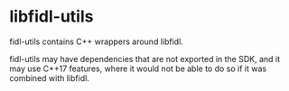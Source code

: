 libfidl-utils
================

fidl-utils contains C++ wrappers around libfidl.

fidl-utils may have dependencies that are not exported
in the SDK, and it may use C++17 features, where it would
not be able to do so if it was combined with libfidl.

